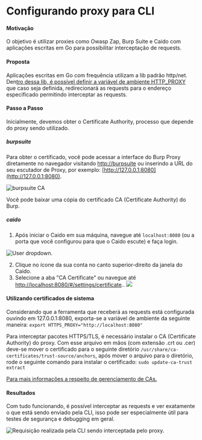 # Configurando proxy para CLI

#### Motivação
O objetivo é utilizar proxies como Owasp Zap, Burp Suite e Caido com aplicações escritas em Go para possibilitar interceptação de requests.
#### Proposta
Aplicações escritas em Go com frequência utilizam a lib padrão http/net. Den[tro dessa lib, é possível definir a variável de ambiente HTTP_PROXY](https://pkg.go.dev/golang.org/x/net/http/httpproxy) que caso seja definida, redirecionará as requests para o endereço especificado permitindo interceptar as requests.
#### Passo a Passo
Inicialmente, devemos obter o Certificate Authority, processo que depende do proxy sendo utilizado.
##### burpsuite
Para obter o certificado, você pode acessar a interface do Burp Proxy diretamente no navegador visitando [http://burpsuite](http://burpsuite) ou inserindo a URL do seu escutador de Proxy, por exemplo: [http://127.0.0.1:8080](http://127.0.0.1:8080).

![burpsuite CA](/img/red_team/burpsuite.png)

Você pode baixar uma cópia do certificado CA (Certificate Authority) do Burp.
##### caido
1. Após iniciar o Caido em sua máquina, navegue até `localhost:8080` (ou a porta que você configurou para que o Caido escute) e faça login.

![User dropdown.](https://docs.caido.io/assets/import_cert_config.nEyN9o8e.png)

2. Clique no ícone da sua conta no canto superior-direito da janela do Caido.
3. Selecione a aba "CA Certificate" ou navegue até [http://localhost:8080/#/settings/certificate](http://localhost:8080/#/settings/certificate)..
![](https://docs.caido.io/assets/cert_instructions_new.CSQWcO4i.png)

#### Utilizando certificados de sistema
Considerando que a ferramenta que receberá as requests está configurada ouvindo em 127.0.0.1:8080, exporta-se a variável de ambiente da seguinte maneira:
`export HTTPS_PROXY="http://localhost:8080"`

Para interceptar pacotes HTTPS/TLS, é necessário instalar o CA (Certificate Authority) do proxy. Com esse arquivo em mãos (com extensão .crt ou .cer) deve-se mover o certificado para o seguinte diretório `/usr/share/ca-certificates/trust-source/anchors`, após mover o arquivo para o diretório, rode o seguinte comando para instalar o certificado: `sudo update-ca-trust extract`

[Para mais informações a respeito de gerenciamento de CAs.](https://docs.redhat.com/en/documentation/red_hat_enterprise_linux/7/html/security_guide/sec-shared-system-certificates#sec-Shared-System-Certificates)

#### Resultados
Com tudo funcionando, é possível interceptar as requests e ver exatamente o que está sendo enviado pela CLI, isso pode ser especialmente útil para testes de segurança e debugging em geral.

![Requisição realizada pela CLI sendo interceptada pelo proxy.](/img/red_team/intercepted.png)
